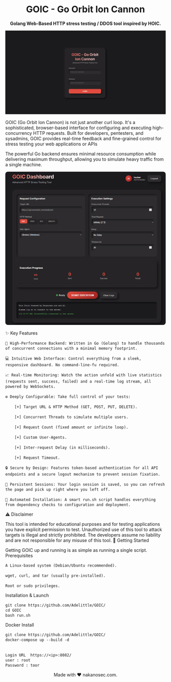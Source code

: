 <div align="center">
<h1>GOIC - Go Orbit Ion Cannon</h1>
<p><strong>Golang Web-Based HTTP stress testing / DDOS tool inspired by HOIC.</strong></p>
<p>
<img alt="GitHub language count" src="https://github.com/Adelittle/GOIC/blob/main/image/goic1.png?raw=true">
</p>
</div>

GOIC (Go Orbit Ion Cannon) is not just another curl loop. It's a sophisticated, browser-based interface for configuring and executing high-concurrency HTTP requests. Built for developers, pentesters, and sysadmins, GOIC provides real-time feedback and fine-grained control for stress testing your web applications or APIs

The powerful Go backend ensures minimal resource consumption while delivering maximum throughput, allowing you to simulate heavy traffic from a single machine.

<p align="center">
<img src="https://github.com/Adelittle/GOIC/blob/main/image/goic2.png?raw=true" style="border-radius: 8px;" />
</p>
✨ Key Features

    🚀 High-Performance Backend: Written in Go (Golang) to handle thousands of concurrent connections with a minimal memory footprint.

    💻 Intuitive Web Interface: Control everything from a sleek, responsive dashboard. No command-line-fu required.

    📈 Real-time Monitoring: Watch the action unfold with live statistics (requests sent, success, failed) and a real-time log stream, all powered by WebSockets.

    ⚙️ Deeply Configurable: Take full control of your tests:

        [+] Target URL & HTTP Method (GET, POST, PUT, DELETE).

        [+] Concurrent Threads to simulate multiple users.

        [+] Request Count (fixed amount or infinite loop).

        [+] Custom User-Agents.

        [+] Inter-request Delay (in milliseconds).

        [+] Request Timeout.

    🔒 Secure by Design: Features token-based authentication for all API endpoints and a secure logout mechanism to prevent session fixation.

    🔄 Persistent Sessions: Your login session is saved, so you can refresh the page and pick up right where you left off.

    🤖 Automated Installation: A smart run.sh script handles everything from dependency checks to configuration and deployment.

⚠️ Disclaimer

This tool is intended for educational purposes and for testing applications you have explicit permission to test. Unauthorized use of this tool to attack targets is illegal and strictly prohibited. The developers assume no liability and are not responsible for any misuse of this tool.
🚀 Getting Started

Getting GOIC up and running is as simple as running a single script.
Prerequisites

    A Linux-based system (Debian/Ubuntu recommended).

    wget, curl, and tar (usually pre-installed).

    Root or sudo privileges.

Installation & Launch

    git clone https://github.com/Adelittle/GOIC/
    cd GOIC
    bash run.sh

Docker Install

    git clone https://github.com/Adelittle/GOIC/
    docker-compose up --build -d

    
    Login URL  https://<ip>:8082/ 
    user : root
    Password : toor
<div align="center">
<p>Made with ❤️ nakanosec.com.</p>
</div>
